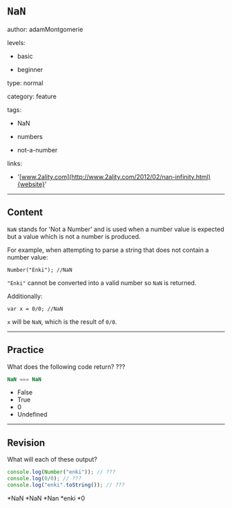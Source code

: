 # `NaN`
author: adamMontgomerie

levels:

  - basic

  - beginner

type: normal

category: feature

tags:

  - NaN

  - numbers

  - not-a-number

links:

  - '[www.2ality.com](http://www.2ality.com/2012/02/nan-infinity.html){website}'

---
## Content

`NaN` stands for 'Not a Number' and is used when a number value is expected but a value which is not a number is produced.

For example, when attempting to parse a string that does not contain a number value:
```
Number("Enki"); //NaN
```
`"Enki"` cannot be converted into a valid number so `NaN` is returned.

Additionally:

```
var x = 0/0; //NaN
```
`x` will be `NaN`, which is the result of `0/0`.

---
## Practice

What does the following code return? ???

```javascript
NaN === NaN
```

* False
* True
* 0
* Undefined

---
## Revision

What will each of these output?
```javascript
console.log(Number("enki")); // ???
console.log(0/0); // ???
console.log("enki".toString()); // ???
```
*NaN
*NaN
*Nan
*enki
*0